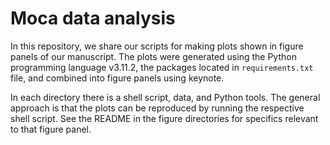 # Moca data analysis


In this repository, we share our scripts for 
making plots shown in figure panels of our
manuscript.  The plots were generated using
the Python programming language v3.11.2, the
packages located in `requirements.txt` file, and
combined into figure panels using keynote.

In each directory there is a shell script,
data, and Python tools.  The general approach is
that the plots can be reproduced by running the 
respective shell script.
See the README in the figure directories for 
specifics relevant to that figure panel.



